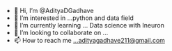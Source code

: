 - 👋 Hi, I’m @AdityaDGadhave
- 👀 I’m interested in ...python and data field
- 🌱 I’m currently learning ... Data science with Ineuron
- 💞️ I’m looking to collaborate on ...
- 📫 How to reach me ...adityagadhave211@gmail.com

<!---
AdityaDGadhave/AdityaDGadhave is a ✨ special ✨ repository because its `README.md` (this file) appears on your GitHub profile.
You can click the Preview link to take a look at your changes.
--->
